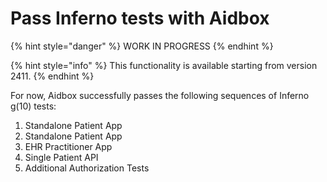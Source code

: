 # Pass Inferno tests with Aidbox

{% hint style="danger" %}
WORK IN PROGRESS
{% endhint %}

{% hint style="info" %}
This functionality is available starting from version 2411.
{% endhint %}

For now, Aidbox successfully passes the following sequences of Inferno g(10) tests:

1. Standalone Patient App
2. Standalone Patient App
3. EHR Practitioner App
4. Single Patient API
5. Additional Authorization Tests
